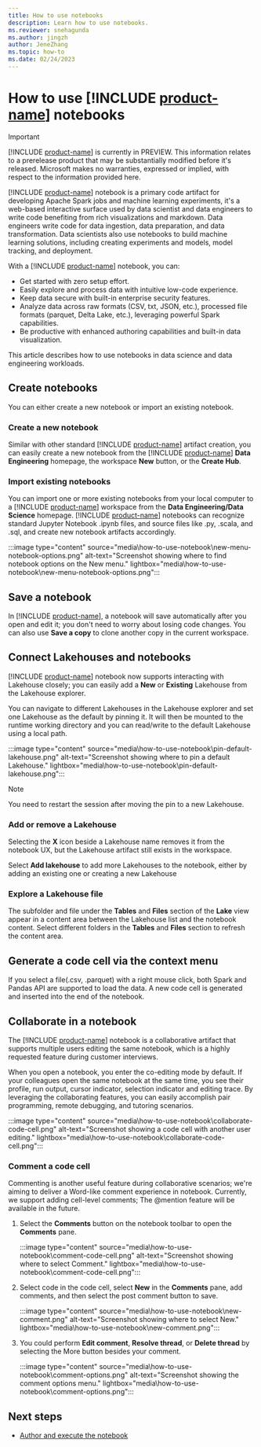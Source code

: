 ```yaml
---
title: How to use notebooks
description: Learn how to use notebooks.
ms.reviewer: snehagunda
ms.author: jingzh
author: JeneZhang
ms.topic: how-to
ms.date: 02/24/2023
---
```


# How to use [!INCLUDE [product-name](../includes/product-name.md)] notebooks

> [!IMPORTANT]
> [!INCLUDE [product-name](../includes/product-name.md)] is currently in PREVIEW. This information relates to a prerelease product that may be substantially modified before it's released. Microsoft makes no warranties, expressed or implied, with respect to the information provided here.

[!INCLUDE [product-name](../includes/product-name.md)] notebook is a primary code artifact for developing Apache Spark jobs and machine learning experiments, it's a web-based interactive surface used by data scientist and data engineers to write code benefiting from rich visualizations and markdown. Data engineers write code for data ingestion, data preparation, and data transformation. Data scientists also use notebooks to build machine learning solutions, including creating experiments and models, model tracking, and deployment.

With a [!INCLUDE [product-name](../includes/product-name.md)] notebook, you can:

- Get started with zero setup effort.
- Easily explore and process data with intuitive low-code experience.
- Keep data secure with built-in enterprise security features.
- Analyze data across raw formats (CSV, txt, JSON, etc.), processed file formats (parquet, Delta Lake, etc.), leveraging powerful Spark capabilities.
- Be productive with enhanced authoring capabilities and built-in data visualization.

This article describes how to use notebooks in data science and data engineering workloads.

## Create notebooks

You can either create a new notebook or import an existing notebook.

### Create a new notebook

Similar with other standard [!INCLUDE [product-name](../includes/product-name.md)] artifact creation, you can easily create a new notebook from the [!INCLUDE [product-name](../includes/product-name.md)] **Data Engineering** homepage, the workspace **New** button, or the **Create Hub**.

### Import existing notebooks

You can import one or more existing notebooks from your local computer to a [!INCLUDE [product-name](../includes/product-name.md)] workspace from the **Data Engineering/Data Science** homepage. [!INCLUDE [product-name](../includes/product-name.md)] notebooks can recognize standard Jupyter Notebook .ipynb files, and source files like .py, .scala, and .sql, and create new notebook artifacts accordingly.

:::image type="content" source="media\how-to-use-notebook\new-menu-notebook-options.png" alt-text="Screenshot showing where to find notebook options on the New menu." lightbox="media\how-to-use-notebook\new-menu-notebook-options.png":::

## Save a notebook

In [!INCLUDE [product-name](../includes/product-name.md)], a notebook will save automatically after you open and edit it; you don't need to worry about losing code changes. You can also use **Save a copy** to clone another copy in the current workspace.

## Connect Lakehouses and notebooks

[!INCLUDE [product-name](../includes/product-name.md)] notebook now supports interacting with Lakehouse closely; you can easily add a **New** or **Existing** Lakehouse from the Lakehouse explorer.

You can navigate to different Lakehouses in the Lakehouse explorer and set one Lakehouse as the default by pinning it. It will then be mounted to the runtime working directory and you can read/write to the default Lakehouse using a local path.

:::image type="content" source="media\how-to-use-notebook\pin-default-lakehouse.png" alt-text="Screenshot showing where to pin a default Lakehouse." lightbox="media\how-to-use-notebook\pin-default-lakehouse.png":::

> [!NOTE]
> You need to restart the session after moving the pin to a new Lakehouse.

### Add or remove a Lakehouse

Selecting the **X** icon beside a Lakehouse name removes it from the notebook UX, but the Lakehouse artifact still exists in the workspace.

Select **Add lakehouse** to add more Lakehouses to the notebook, either by adding an existing one or creating a new Lakehouse

### Explore a Lakehouse file

The subfolder and file under the **Tables** and **Files** section of the **Lake** view appear in a content area between the Lakehouse list and the notebook content. Select different folders in the **Tables** and **Files** section to refresh the content area.

## Generate a code cell via the context menu

If you select a file(.csv, .parquet) with a right mouse click, both Spark and Pandas API are supported to load the data. A new code cell is generated and inserted into the end of the notebook.

## Collaborate in a notebook

The [!INCLUDE [product-name](../includes/product-name.md)] notebook is a collaborative artifact that supports multiple users editing the same notebook, which is a highly requested feature during customer interviews.  

When you open a notebook, you enter the co-editing mode by default. If your colleagues open the same notebook at the same time, you see their profile, run output, cursor indicator, selection indicator and editing trace. By leveraging the collaborating features, you can easily accomplish pair programming, remote debugging, and tutoring scenarios.

:::image type="content" source="media\how-to-use-notebook\collaborate-code-cell.png" alt-text="Screenshot showing a code cell with another user editing." lightbox="media\how-to-use-notebook\collaborate-code-cell.png":::

### Comment a code cell

Commenting is another useful feature during collaborative scenarios; we're aiming to deliver a Word-like comment experience in notebook. Currently, we support adding cell-level comments; The @mention feature will be available in the future.

1. Select the **Comments** button on the notebook toolbar to open the **Comments** pane.

   :::image type="content" source="media\how-to-use-notebook\comment-code-cell.png" alt-text="Screenshot showing where to select Comment." lightbox="media\how-to-use-notebook\comment-code-cell.png":::

1. Select code in the code cell, select **New** in the **Comments** pane, add comments, and then select the post comment button to save.

   :::image type="content" source="media\how-to-use-notebook\new-comment.png" alt-text="Screenshot showing where to select New." lightbox="media\how-to-use-notebook\new-comment.png":::

1. You could perform **Edit comment**, **Resolve thread**, or **Delete thread** by selecting the More button besides your comment.

   :::image type="content" source="media\how-to-use-notebook\comment-options.png" alt-text="Screenshot showing the comment options menu." lightbox="media\how-to-use-notebook\comment-options.png":::

## Next steps

- [Author and execute the notebook](author-execute-notebook.md)
